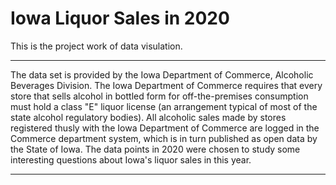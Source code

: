 # Iowa Liquor Sales in 2020
This is the project work of data visulation.

----

The data set is provided by the Iowa Department of Commerce, Alcoholic Beverages Division. The Iowa Department of Commerce requires that every store that sells
alcohol in bottled form for off-the-premises consumption must hold a class "E" liquor license (an arrangement typical of most of the state alcohol regulatory bodies). All alcoholic sales made by stores registered thusly with the Iowa Department of Commerce are logged in the Commerce department system, which is in turn published
as open data by the State of Iowa. The data points in 2020 were chosen to study some interesting questions about Iowa's liquor sales in this year. 

---


